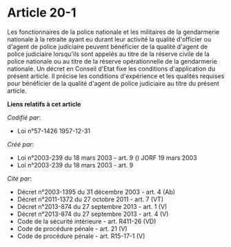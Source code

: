 # Article 20-1

Les fonctionnaires de la police nationale et les militaires de la gendarmerie nationale à la retraite ayant eu durant leur
activité la qualité d'officier ou d'agent de police judiciaire peuvent bénéficier de la qualité d'agent de police judiciaire
lorsqu'ils sont appelés au titre de la réserve civile de la police nationale ou au titre de la réserve opérationnelle de la
gendarmerie nationale. Un décret en Conseil d'Etat fixe les conditions d'application du présent article. Il précise les
conditions d'expérience et les qualités requises pour bénéficier de la qualité d'agent de police judiciaire au titre du
présent article.

**Liens relatifs à cet article**

_Codifié par_:

  - Loi n°57-1426 1957-12-31

_Créé par_:

  - Loi n°2003-239 du 18 mars 2003 - art. 9 () JORF 19 mars 2003
  - Loi n°2003-239 du 18 mars 2003 - art. 9

_Cité par_:

  - Décret n°2003-1395 du 31 décembre 2003 - art. 4 (Ab)
  - Décret n°2011-1372 du 27 octobre 2011 - art. 7 (VT)
  - Décret n°2013-874 du 27 septembre 2013 - art. 1 (V)
  - Décret n°2013-874 du 27 septembre 2013 - art. 4 (V)
  - Code de la sécurité intérieure - art. R411-26 (VD)
  - Code de procédure pénale - art. 21 (V)
  - Code de procédure pénale - art. R15-17-1 (V)
